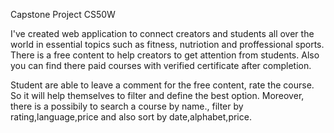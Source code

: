 Capstone Project CS50W

I've created web application to connect creators and students all over the world in essential topics such as fitness, nutriotion and proffessional sports.
There is a free content to help creators to get attention from students. Also you can find there paid courses with verified certificate after completion.

Student are able to leave a comment for the free content, rate the course. So it will help themselves to filter and define the best option. 
Moreover, there is a possibily to search a course by name., filter by rating,language,price and also sort by date,alphabet,price.  
